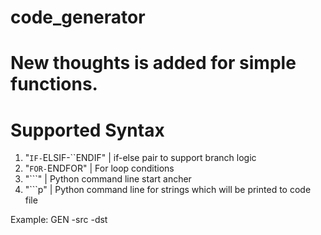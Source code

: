 # code_generator
# New thoughts is added for simple functions.

# Supported Syntax
1. "``IF-``ELSIF-``ENDIF" | if-else pair to support branch logic
2. "``FOR-``ENDFOR"       | For loop conditions
3. "```"                  | Python command line start ancher
4. "```p"                 | Python command line for strings which will be printed to code file

Example:
  GEN -src <SourceFile> -dst <DestinationFile>
